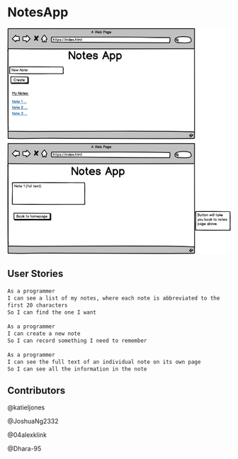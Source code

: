 # NotesApp
![Wireframe](/note-wireframe.png)

**User Stories**
----

```
As a programmer
I can see a list of my notes, where each note is abbreviated to the first 20 characters
So I can find the one I want

As a programmer
I can create a new note
So I can record something I need to remember

As a programmer
I can see the full text of an individual note on its own page
So I can see all the information in the note
```

**Contributors**
----

@katieljones

@JoshuaNg2332

@04alexklink

@Dhara-95